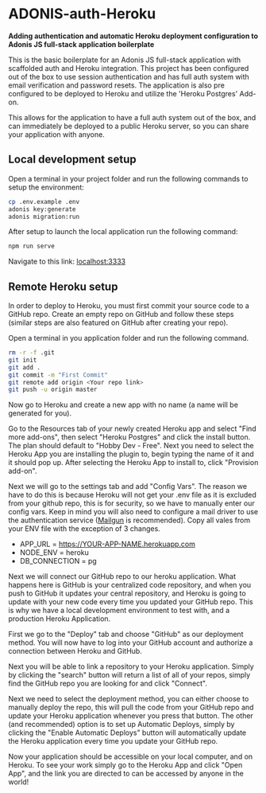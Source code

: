 # ADONIS-auth-Heroku

**Adding authentication and automatic Heroku deployment configuration to Adonis JS full-stack application boilerplate**

This is the basic boilerplate for an Adonis JS full-stack application with scaffolded auth and Heroku integration. This project has been configured out of the box to use session authentication and has full auth system with email verification and password resets. The application is also pre configured to be deployed to Heroku and utilize the 'Heroku Postgres' Add-on.

This allows for the application to have a full auth system out of the box, and can immediately be deployed to a public Heroku server, so you can share your application with anyone.

## Local development setup

Open a terminal in your project folder and run the following commands to setup the environment:

```bash
cp .env.example .env
adonis key:generate
adonis migration:run
```

After setup to launch the local application run the following command:
```bash
npm run serve
```

Navigate to this link: [localhost:3333](http://localhost:3333/)

## Remote Heroku setup

In order to deploy to Heroku, you must first commit your source code to a GitHub repo. Create an empty repo on GitHub and follow these steps (similar steps are also featured on GitHub after creating your repo).

Open a terminal in you application folder and run the following command.

```bash
rm -r -f .git
git init
git add .
git commit -m "First Commit"
git remote add origin <Your repo link>
git push -u origin master
```

Now go to Heroku and create a new app with no name (a name will be generated for you).

Go to the Resources tab of your newly created Heroku app and select "Find more add-ons", then select "Heroku Postgres" and click the install button. The plan should default to "Hobby Dev - Free". Next you need to select the Heroku App you are installing the plugin to, begin typing the name of it and it should pop up. After selecting the Heroku App to install to, click "Provision add-on".

Next we will go to the settings tab and add "Config Vars". The reason we have to do this is because Heroku will not get your .env file as it is excluded from your github repo, this is for security, so we have to manually enter our config vars. Keep in mind you will also need to configure a mail driver to use the authentication service ([Mailgun](https://www.mailgun.com/) is recommended). Copy all vales from your ENV file with the exception of 3 changes.

* APP_URL = https://YOUR-APP-NAME.herokuapp.com
* NODE_ENV = heroku
* DB_CONNECTION = pg

Next we will connect our GitHub repo to our heroku application. What happens here is GitHub is your centralized code repository, and when you push to GitHub it updates your central repository, and Heroku is going to update with your new code every time you updated your GitHub repo. This is why we have a local development environment to test with, and a production Heroku Application.

First we go to the "Deploy" tab and choose "GitHub" as our deployment method. You will now have to log into your GitHub account and authorize a connection between Heroku and GitHub.

Next you will be able to link a repository to your Heroku application. Simply by clicking the "search" button will return a list of all of your repos, simply find the GitHub repo you are looking for and click "Connect".

Next we need to select the deployment method, you can either choose to manually deploy the repo, this will pull the code from your GitHub repo and update your Heroku application whenever you press that button. The other (and recommended) option is to set up Automatic Deploys, simply by clicking the "Enable Automatic Deploys" button will automatically update the Heroku application every time you update your GitHub repo.

Now your application should be accessible on your local computer, and on Heroku. To see your work simply go to the Heroku App and click "Open App", and the link you are directed to can be accessed by anyone in the world! 